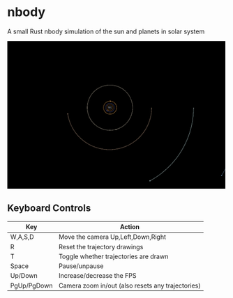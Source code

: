 # nbody
A small Rust nbody simulation of the sun and planets in solar system

<img src="screenshot.PNG" alt="screenshot" width="500">

## Keyboard Controls
| Key | Action |
| --- | ------ |
| W,A,S,D | Move the camera Up,Left,Down,Right |
| R | Reset the trajectory drawings |
| T | Toggle whether trajectories are drawn |
| Space | Pause/unpause |
| Up/Down | Increase/decrease the FPS |
| PgUp/PgDown | Camera zoom in/out (also resets any trajectories) |
